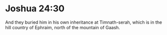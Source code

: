 # Joshua 24:30

And they buried him in his own inheritance at Timnath-serah, which is in the hill country of Ephraim, north of the mountain of Gaash.
